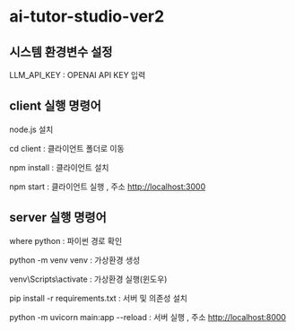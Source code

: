 # ai-tutor-studio-ver2

## 시스템 환경변수 설정

LLM_API_KEY : OPENAI API KEY 입력

## client 실행 명령어

node.js 설치

cd client : 클라이언트 폴더로 이동

npm install : 클라이언트 설치

npm start : 클라이언트 실행 , 주소 <http://localhost:3000>

## server 실행 명령어

where python : 파이썬 경로 확인

python -m venv venv : 가상환경 생성

venv\Scripts\activate : 가상환경 실행(윈도우)

pip install -r requirements.txt : 서버 및 의존성 설치

python -m uvicorn main:app --reload : 서버 실행 , 주소 <http://localhost:8000>
